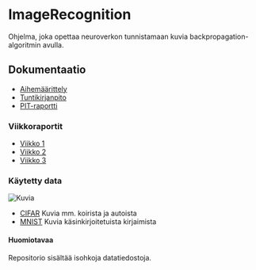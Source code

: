 # ImageRecognition

Ohjelma, joka opettaa neuroverkon tunnistamaan kuvia backpropagation-algoritmin avulla.


## Dokumentaatio

 - [Aihemäärittely](https://docs.google.com/viewer?url=https://raw.githubusercontent.com/SimoKorkolainen/ImageRecognition/master/dokumentaatio/backpropagation.pdf)
 - [Tuntikirjanpito](https://github.com/SimoKorkolainen/ImageRecognition/blob/master/dokumentaatio/tuntikirjanpito.md)
 - [PIT-raportti](http://htmlpreview.github.io/?https://github.com/SimoKorkolainen/ImageRecognition/blob/master/dokumentaatio/pit-reports/201606052316/index.html)

### Viikkoraportit

- [Viikko 1](https://github.com/SimoKorkolainen/ImageRecognition/blob/master/dokumentaatio/viikkoraportit/viikkoraportti1.md)
- [Viikko 2](https://github.com/SimoKorkolainen/ImageRecognition/blob/master/dokumentaatio/viikkoraportit/viikkoraportti2.md)
- [Viikko 3](https://github.com/SimoKorkolainen/ImageRecognition/blob/master/dokumentaatio/viikkoraportit/viikkoraportti3.md)
 


### Käytetty data
![Kuvia](https://kaggle2.blob.core.windows.net/competitions/kaggle/3649/media/cifar-10.png)
- [CIFAR](https://www.cs.toronto.edu/~kriz/cifar.html) Kuvia mm. koirista ja autoista
- [MNIST](http://yann.lecun.com/exdb/mnist/) Kuvia käsinkirjoitetuista kirjaimista
 
#### Huomiotavaa

Repositorio sisältää isohkoja datatiedostoja.

